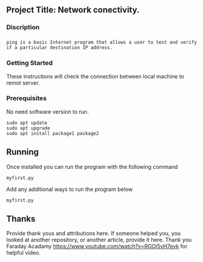 ## Project Title: Network conectivity.

### Discription

###

```
ping is a basic Internet program that allows a user to test and verify if a particular destination IP address.
```
### Getting Started

These instructions will check the connection between local machine to remot server.

### Prerequisites

No need software version to run.

```
sudo apt update
sudo apt upgrade
sudo apt install package1 package2
```

## Running
Once installed you can run the program with the following command

```
myfirst.py
```

Add any additional ways to run the program below

```
myfirst.py
```

## Thanks
Provide thank yous and attributions here. If someone helped you, you looked at another repository, or another article, provide it here.
Thank you Faraday Acadamy https://www.youtube.com/watch?v=RGOj5yH7evk for helpful video.

